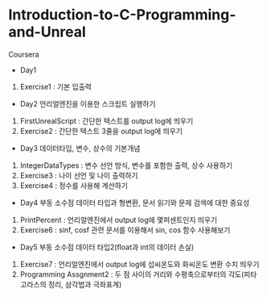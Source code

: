 # Introduction-to-C-Programming-and-Unreal
Coursera

- Day1
1. Exercise1 : 기본 입출력

- Day2
언리얼엔진을 이용한 스크립트 실행하기
1. FirstUnrealScript : 간단한 텍스트를 output log에 띄우기
2. Exercise2 : 간단한 텍스트 3줄을 output log에 띄우기

- Day3
데이터타입, 변수, 상수의 기본개념
1. IntegerDataTypes : 변수 선언 방식, 변수를 포함한 출력, 상수 사용하기
2. Exercise3 : 나이 선언 및 나이 출력하기
3. Exercise4 : 정수를 사용해 계산하기

- Day4
부동 소수점 데이터 타입과 형변환, 문서 읽기와 문제 검색에 대한 중요성
1. PrintPercent : 언리얼엔진에서 output log에 몇퍼센트인지 띄우기
2. Exercise6 : sinf, cosf 관련 문서를 이용해서 sin, cos 함수 사용해보기

- Day5
부동 소수점 데이터 타입2(float과 int의 데이터 손실)
1. Exercise7 : 언리얼엔진에서 output log에 섭씨온도와 화씨온도 변환 수치 띄우기
2. Programming Assgnment2 : 두 점 사이의 거리와 수평축으로부터의 각도(피타고라스의 정리, 삼각법과 극좌표계)
